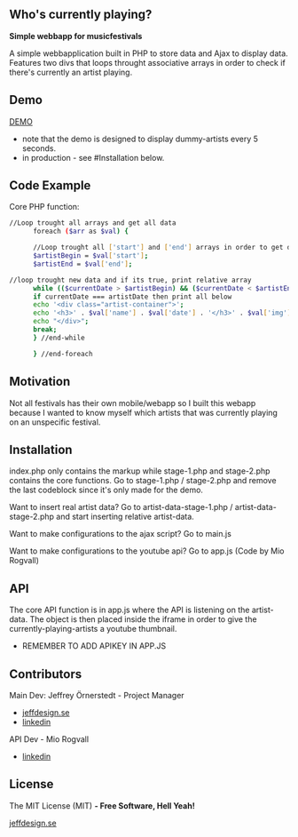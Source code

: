 ## Who's currently playing?
**Simple webbapp for musicfestivals**

A simple webbapplication built in PHP to store data and Ajax to display data.
Features two divs that loops throught associative arrays in order to check if there's currently an artist playing.

## Demo

[DEMO](http://www.jeffdesign.se/whosplaying)
- note that the demo is designed to display dummy-artists every 5 seconds.
- in production - see #Installation below.

## Code Example
Core PHP function:
```sh
//Loop trought all arrays and get all data
      foreach ($arr as $val) {

      //Loop trought all ['start'] and ['end'] arrays in order to get date-data
      $artistBegin = $val['start'];
      $artistEnd = $val['end'];

//loop trought new data and if its true, print relative array
      while (($currentDate > $artistBegin) && ($currentDate < $artistEnd) && ($val['scene'] === "small") ) {
      if currentDate === artistDate then print all below
      echo '<div class="artist-container">';
      echo '<h3>' . $val['name'] . $val['date'] . '</h3>' . $val['img'] . '<h4 class="blink title-bg-green">' . '<span class="blink">' . $val['next'] . '</h4>' . '</span>';
      echo "</div>";
      break;
      } //end-while

      } //end-foreach
```


## Motivation
Not all festivals has their own mobile/webapp so I built this webapp because I wanted to know myself which artists that was currently playing on an unspecific festival.

## Installation

index.php only contains the markup while stage-1.php and stage-2.php contains the core functions.
Go to stage-1.php / stage-2.php and remove the last codeblock since it's only made for the demo.

Want to insert real artist data? Go to artist-data-stage-1.php / artist-data-stage-2.php and start inserting relative artist-data.

Want to make configurations to the ajax script? Go to main.js

Want to make configurations to the youtube api? Go to app.js (Code by Mio Rogvall)

## API

The core API function is in app.js where the API is listening on the artist-data.
The object is then placed inside the iframe in order to give the currently-playing-artists a youtube thumbnail.

- REMEMBER TO ADD APIKEY IN APP.JS

## Contributors

Main Dev:
Jeffrey Örnerstedt - Project Manager

- [jeffdesign.se](http://www.jeffdesign.se/)
- [linkedin](https://se.linkedin.com/in/jeffrey-%C3%B6rnerstedt-2b43b284)

API Dev - Mio Rogvall

- [linkedin](https://www.linkedin.com/in/mio-rogvall-998096118)

## License

The MIT License (MIT) **- Free Software, Hell Yeah!**

[jeffdesign.se](http://www.jeffdesign.se/)
